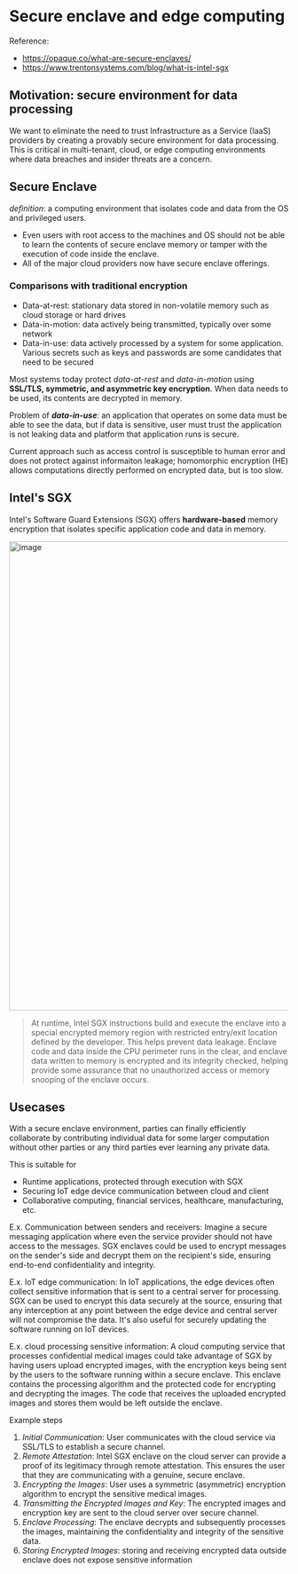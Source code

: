 # Secure enclave and edge computing 

Reference: 
* https://opaque.co/what-are-secure-enclaves/
* https://www.trentonsystems.com/blog/what-is-intel-sgx
  
## Motivation: secure environment for data processing  
We want to eliminate the need to trust Infrastructure as a Service (IaaS) providers by creating a provably secure environment for data processing. This is critical in multi-tenant, cloud, or edge computing environments where data breaches and insider threats are a concern.

## Secure Enclave 
_definition_: a computing environment that isolates code and data from the OS and privileged users. 

-  Even users with root access to the machines and OS should not be able to learn the contents of secure enclave memory or tamper with the execution of code inside the enclave.
-  All of the major cloud providers now have secure enclave offerings. 

### Comparisons with traditional encryption 
* Data-at-rest: stationary data stored in non-volatile memory such as cloud storage or hard drives
* Data-in-motion: data actively being transmitted, typically over some network
* Data-in-use: data actively processed by a system for some application. Various secrets such as keys and passwords are some candidates that need to be secured
  
Most systems today protect _data-at-rest_ and _data-in-motion_ using **SSL/TLS, symmetric, and asymmetric key encryption**. When data needs to be used, its contents are decrypted in memory. 

Problem of _**data-in-use**_: an application that operates on some data must be able to see the data, but if data is sensitive, user must trust the application is not leaking data and platform that application runs is secure. 

Current approach such as access control is susceptible to human error and does not protect against informaiton leakage; homomorphic encryption (HE) allows computations directly performed on encrypted data, but is too slow. 

## Intel's SGX 
Intel's Software Guard Extensions (SGX) offers **hardware-based** memory encryption that isolates specific application code and data in memory.

<img width="846" alt="image" src="https://github.com/lynnliu030/os-prelim/assets/39693493/0032f272-4989-426d-a9bb-d5881afd2164">

>At runtime, Intel SGX instructions build and execute the enclave into a special encrypted memory region with restricted entry/exit location defined by the developer. This helps prevent data leakage. Enclave code and data inside the CPU perimeter runs in the clear, and enclave data written to memory is encrypted and its integrity checked, helping provide some assurance that no unauthorized access or memory snooping of the enclave occurs.

## Usecases 
With a secure enclave environment, parties can finally efficiently collaborate by contributing individual data for some larger computation without other parties or any third parties ever learning any private data. 

This is suitable for 
* Runtime applications, protected through execution with SGX
* Securing IoT edge device communication between cloud and client
* Collaborative computing, financial services, healthcare, manufacturing, etc. 

E.x. Communication between senders and receivers: Imagine a secure messaging application where even the service provider should not have access to the messages. SGX enclaves could be used to encrypt messages on the sender's side and decrypt them on the recipient's side, ensuring end-to-end confidentiality and integrity.

E.x. IoT edge communication: In IoT applications, the edge devices often collect sensitive information that is sent to a central server for processing. SGX can be used to encrypt this data securely at the source, ensuring that any interception at any point between the edge device and central server will not compromise the data. It's also useful for securely updating the software running on IoT devices.

E.x. cloud processing sensitive information: A cloud computing service that processes confidential medical images could take advantage of SGX by having users upload encrypted images, with the encryption keys being sent by the users to the software running within a secure enclave. This enclave contains the processing algorithm and the protected code for encrypting and decrypting the images. The code that receives the uploaded encrypted images and stores them would be left outside the enclave.

Example steps
1. _Initial Communication_: User communicates with the cloud service via SSL/TLS to establish a secure channel.
2. _Remote Attestation_: Intel SGX enclave on the cloud server can provide a proof of its legitimacy through remote attestation. This ensures the user that they are communicating with a genuine, secure enclave.
3. _Encrypting the Images_: User uses a symmetric (asymmetric) encryption algorithm to encrypt the sensitive medical images. 
4. _Transmitting the Encrypted Images and Key_: The encrypted images and encryption key are sent to the cloud server over secure channel.
5. _Enclave Processing_: The enclave decrypts and subsequently processes the images, maintaining the confidentiality and integrity of the sensitive data.
6. _Storing Encrypted Images_: storing and receiving encrypted data outside enclave does not expose sensitive information
